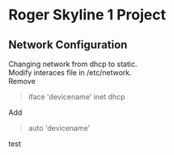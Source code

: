 # Roger Skyline 1 Project

## Network Configuration

Changing network from dhcp to static.  
Modify interaces file in /etc/network.  
Remove  
> iface 'devicename' inet dhcp

Add
> auto 'devicename'

test
